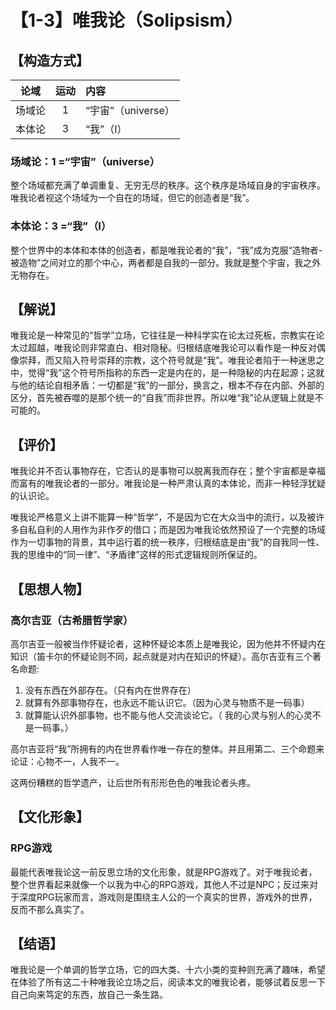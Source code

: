 # 【1-3】唯我论（Solipsism）
## 【构造方式】
| 论域 | 运动           | 内容 |
|:----:|:----------------:|:-----|
| 场域论   | 1|  “宇宙”（universe）  |
| 本体论   | 3|  “我”（I）  |

### 场域论：1 =“宇宙”（universe）
整个场域都充满了单调重复、无穷无尽的秩序。这个秩序是场域自身的宇宙秩序。唯我论者视这个场域为一个自在的场域，但它的创造者是“我”。
### 本体论：3 =“我”（I）
整个世界中的本体和本体的创造者，都是唯我论者的“我”，“我”成为克服“造物者-被造物”之间对立的那个中心，两者都是自我的一部分。我就是整个宇宙，我之外无物存在。

## 【解说】
唯我论是一种常见的“哲学”立场，它往往是一种科学实在论太过死板，宗教实在论太过超越，唯我论则非常直白、相对隐秘。归根结底唯我论可以看作是一种反对偶像崇拜，而又陷入符号崇拜的宗教，这个符号就是“我”。唯我论者陷于一种迷思之中，觉得“我”这个符号所指称的东西一定是内在的，是一种隐秘的内在起源；这就与他的结论自相矛盾：一切都是“我”的一部分，换言之，根本不存在内部、外部的区分，首先被吞噬的是那个统一的“自我”而非世界。所以唯“我”论从逻辑上就是不可能的。
## 【评价】
唯我论并不否认事物存在，它否认的是事物可以脱离我而存在；整个宇宙都是幸福而富有的唯我论者的一部分。唯我论是一种严肃认真的本体论，而非一种轻浮犹疑的认识论。

唯我论严格意义上讲不能算一种“哲学”，不是因为它在大众当中的流行，以及被许多自私自利的人用作为非作歹的借口；而是因为唯我论依然预设了一个完整的场域作为一切事物的背景，其中运行着的统一秩序，归根结底是由“我”的自我同一性、我的思维中的“同一律”、“矛盾律”这样的形式逻辑规则所保证的。
## 【思想人物】
### 高尔吉亚（古希腊哲学家）
高尔吉亚一般被当作怀疑论者，这种怀疑论本质上是唯我论，因为他并不怀疑内在知识（笛卡尔的怀疑论则不同，起点就是对内在知识的怀疑）。高尔吉亚有三个著名命题:

1. 没有东西在外部存在。（只有内在世界存在）
2. 就算有外部事物存在，也永远不能认识它。（因为心灵与物质不是一码事）
3. 就算能认识外部事物，也不能与他人交流谈论它。（
我的心灵与别人的心灵不是一码事。）

高尔吉亚将“我”所拥有的内在世界看作唯一存在的整体。并且用第二、三个命题来论证：心物不一，人我不一。

这两份糟糕的哲学遗产，让后世所有形形色色的唯我论者头疼。
## 【文化形象】
### RPG游戏
最能代表唯我论这一前反思立场的文化形象，就是RPG游戏了。对于唯我论者，整个世界看起来就像一个以我为中心的RPG游戏，其他人不过是NPC；反过来对于深度RPG玩家而言，游戏则是围绕主人公的一个真实的世界，游戏外的世界，反而不那么真实了。

## 【结语】
唯我论是一个单调的哲学立场，它的四大类、十六小类的变种则充满了趣味，希望在体验了所有这二十种唯我论立场之后，阅读本文的唯我论者，能够试着反思一下自己向来笃定的东西，放自己一条生路。
